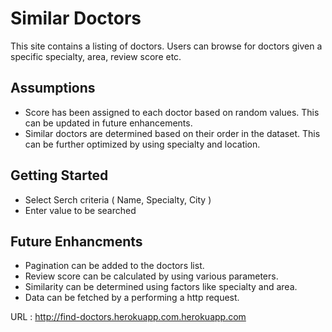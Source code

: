 # Similar Doctors

This site contains a listing of doctors. Users can browse for doctors given a specific specialty, area, review score etc.

## Assumptions
- Score has been assigned to each doctor based on random values. This can be updated in future enhancements.
- Similar doctors are determined based on their order in the dataset. This can be further optimized by using specialty and location.


## Getting Started ##
- Select Serch criteria ( Name, Specialty, City )
- Enter value to be searched

## Future Enhancments
- Pagination can be added to the doctors list.
- Review score can be calculated by using various parameters.
- Similarity can be determined using factors like specialty and area.
- Data can be fetched by a performing a http request.

 URL : <http://find-doctors.herokuapp.com.herokuapp.com>
